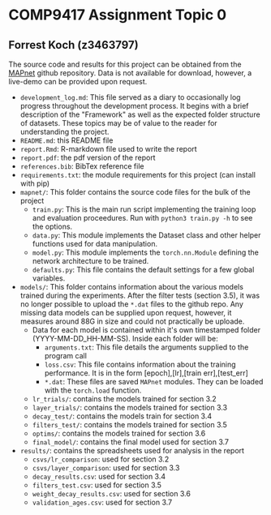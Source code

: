 # COMP9417 Assignment Topic 0
## Forrest Koch (z3463797)

The source code and results for this project can be obtained from the [MAPnet](https://github.com/ForrestCKoch/MAPnet) github 
repository.  Data is not available for download, however, a live-demo can be provided upon request.

* `development_log.md`: This file served as a diary to occasionally log progress throughout the development process.  It begins
with a brief description of the "Framework" as well as the expected folder structure of datasets.  These topics may be of 
value to the reader for understanding the project.
* `README.md`: this README file
* `report.Rmd`: R-markdown file used to write the report
* `report.pdf`: the pdf version of the report
* `references.bib`: BibTex reference file
* `requirements.txt`: the module requirements for this project (can install with pip)
* `mapnet/`: This folder contains the source code files for the bulk of the project
    * `train.py`: This is the main run script implementing the training loop and evaluation proceedures. Run with `python3 train.py -h` to see the options.
    * `data.py`: This module implements the Dataset class and other helper functions used for data manipulation.
    * `model.py`: This module implements the `torch.nn.Module` defining the network architecture to be trained.
    * `defaults.py`: This file contains the default settings for a few global variables.
* `models/`: This folder contains information about the various models trained during the experiments.  After the filter tests (section 3.5), it was no longer possible to upload the `*.dat` files to the github repo.  Any missing data models can be supplied upon request, however, it measures around 88G in size and could not practically be uploade.
    * Data for each model is contained within it's own timestamped folder (YYYY-MM-DD_HH-MM-SS).  Inside each folder will be:
        * `arguments.txt`: This file details the arguments supplied to the program call
        * `loss.csv`: This file contains information about the training performance.  It is in the form [epoch],[lr],[train err],[test_err]
        * `*.dat`: These files are saved `MAPnet` modules.  They can be loaded with the `torch.load` function.
    * `lr_trials/`: contains the models trained for section 3.2
    * `layer_trials/`: contains the models trained for section 3.3
    * `decay_test/`: contains the models train for section 3.4
    * `filters_test/`: contains the models trained for section 3.5
    * `optims/`: contains the models trained for section 3.6
    * `final_model/`: contains the final model used for section 3.7
* `results/`: contains the spreadsheets used for analysis in the report
    * `csvs/lr_comparison`: used for section 3.2
    * `csvs/layer_comparison`: used for section 3.3
    * `decay_results.csv`: used for section 3.4
    * `filters_test.csv`: used for section 3.5
    * `weight_decay_results.csv`: used for section 3.6
    * `validation_ages.csv`: used for section 3.7
